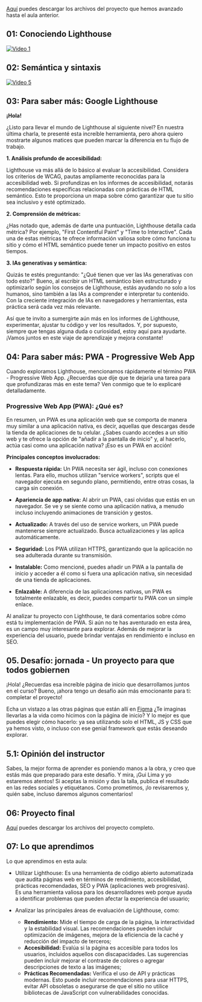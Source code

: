 
[Aquí](https://github.com/alura-es-cursos/2090-IA-Generativa-en-el-Front.git) puedes descargar los archivos del proyecto que hemos avanzado hasta el aula anterior.

## 01: Conociendo Lighthouse
[![Video 1](https://img.youtube.com/vi/AXvsUgkV2ts/0.jpg)](https://www.youtube.com/watch?v=AXvsUgkV2ts)

## 02: Semántica y sintaxis
[![Video 5](https://img.youtube.com/vi/nEkLXvvnyps/0.jpg)](https://www.youtube.com/watch?v=nEkLXvvnyps)

## 03: Para saber más: Google Lighthouse

**¡Hola!**

¿Listo para llevar el mundo de Lighthouse al siguiente nivel? En nuestra última charla, te presenté esta increíble herramienta, pero ahora quiero mostrarte algunos matices que pueden marcar la diferencia en tu flujo de trabajo.

**1. Análisis profundo de accesibilidad:**

Lighthouse va más allá de lo básico al evaluar la accesibilidad. Considera los criterios de WCAG, pautas ampliamente reconocidas para la accesibilidad web. Si profundizas en los informes de accesibilidad, notarás recomendaciones específicas relacionadas con prácticas de HTML semántico. Esto te proporciona un mapa sobre cómo garantizar que tu sitio sea inclusivo y esté optimizado.

**2. Comprensión de métricas:**

¿Has notado que, además de darte una puntuación, Lighthouse detalla cada métrica? Por ejemplo, "First Contentful Paint" y "Time to Interactive". Cada una de estas métricas te ofrece información valiosa sobre cómo funciona tu sitio y cómo el HTML semántico puede tener un impacto positivo en estos tiempos.

**3. IAs generativas y semántica:**

Quizás te estés preguntando: "¿Qué tienen que ver las IAs generativas con todo esto?" Bueno, al escribir un HTML semántico bien estructurado y optimizarlo según los consejos de Lighthouse, estás ayudando no solo a los humanos, sino también a las IAs a comprender e interpretar tu contenido. Con la creciente integración de IAs en navegadores y herramientas, esta práctica será cada vez más relevante.

Así que te invito a sumergirte aún más en los informes de Lighthouse, experimentar, ajustar tu código y ver los resultados. Y, por supuesto, siempre que tengas alguna duda o curiosidad, estoy aquí para ayudarte. ¡Vamos juntos en este viaje de aprendizaje y mejora constante!

## 04: Para saber más: PWA - Progressive Web App

Cuando exploramos Lighthouse, mencionamos rápidamente el término PWA - Progressive Web App. ¿Recuerdas que dije que te dejaría una tarea para que profundizaras más en este tema? Ven conmigo que te lo explicaré detalladamente.

### Progressive Web App (PWA): ¿Qué es?
En resumen, un PWA es una aplicación web que se comporta de manera muy similar a una aplicación nativa, es decir, aquellas que descargas desde la tienda de aplicaciones de tu celular. ¿Sabes cuando accedes a un sitio web y te ofrece la opción de "añadir a la pantalla de inicio" y, al hacerlo, actúa casi como una aplicación nativa? ¡Eso es un PWA en acción!

**Principales conceptos involucrados:**

- **Respuesta rápida:** Un PWA necesita ser ágil, incluso con conexiones lentas. Para ello, muchos utilizan "service workers", scripts que el navegador ejecuta en segundo plano, permitiendo, entre otras cosas, la carga sin conexión.

- **Apariencia de app nativa:** Al abrir un PWA, casi olvidas que estás en un navegador. Se ve y se siente como una aplicación nativa, a menudo incluso incluyendo animaciones de transición y gestos.

- **Actualizado:** A través del uso de service workers, un PWA puede mantenerse siempre actualizado. Busca actualizaciones y las aplica automáticamente.

- **Seguridad:** Los PWA utilizan HTTPS, garantizando que la aplicación no sea adulterada durante su transmisión.

- **Instalable:** Como mencioné, puedes añadir un PWA a la pantalla de inicio y acceder a él como si fuera una aplicación nativa, sin necesidad de una tienda de aplicaciones.

- **Enlazable:** A diferencia de las aplicaciones nativas, un PWA es totalmente enlazable, es decir, puedes compartir tu PWA con un simple enlace.

Al analizar tu proyecto con Lighthouse, te dará comentarios sobre cómo está tu implementación de PWA. Si aún no te has aventurado en esta área, es un campo muy interesante para explorar. Además de mejorar la experiencia del usuario, puede brindar ventajas en rendimiento e incluso en SEO.

## 05. Desafío: jornada - Un proyecto para que todos gobiernen
¡Hola! ¿Recuerdas esa increíble página de inicio que desarrollamos juntos en el curso? Bueno, ¡ahora tengo un desafío aún más emocionante para ti: completar el proyecto!

Echa un vistazo a las otras páginas que están allí en [Figma](https://www.figma.com/design/pkateqzHFqDAkFVHg9Od3C/IA-en-el-Front-end---Latam?node-id=0-1) ¿Te imaginas llevarlas a la vida como hicimos con la página de inicio? Y lo mejor es que puedes elegir cómo hacerlo: ya sea utilizando solo el HTML, JS y CSS que ya hemos visto, o incluso con ese genial framework que estás deseando explorar.

## 5.1: Opinión del instructor

Sabes, la mejor forma de aprender es poniendo manos a la obra, y creo que estás más que preparado para este desafío. Y mira, ¡Gui Lima y yo estaremos atentos! Si aceptas la misión y das la talla, publica el resultado en las redes sociales y etiquétanos. Como prometimos, ¡lo revisaremos y, quién sabe, incluso daremos algunos comentarios!

## 06: Proyecto final
[Aquí](https://github.com/alura-es-cursos/2090-IA-Generativa-en-el-Front.git) puedes descargar los archivos del proyecto completo.

## 07: Lo que aprendimos

Lo que aprendimos en esta aula:

- Utilizar Lighthouse: Es una herramienta de código abierto automatizada que audita páginas web en términos de rendimiento, accesibilidad, prácticas recomendadas, SEO y PWA (aplicaciones web progresivas). Es una herramienta valiosa para los desarrolladores web porque ayuda a identificar problemas que pueden afectar la experiencia del usuario;

- Analizar las principales áreas de evaluación de Lighthouse, como:

   - **Rendimiento:** Mide el tiempo de carga de la página, la interactividad y la estabilidad visual. Las recomendaciones pueden incluir optimización de imágenes, mejora de la eficiencia de la caché y reducción del impacto de terceros;
   - **Accesibilidad:** Evalúa si la página es accesible para todos los usuarios, incluidos aquellos con discapacidades. Las sugerencias pueden incluir mejorar el contraste de colores o agregar descripciones de texto a las imágenes;
   - **Prácticas Recomendadas:** Verifica el uso de API y prácticas modernas. Esto puede incluir recomendaciones para usar HTTPS, evitar API obsoletas o asegurarse de que el sitio no utilice bibliotecas de JavaScript con vulnerabilidades conocidas.

